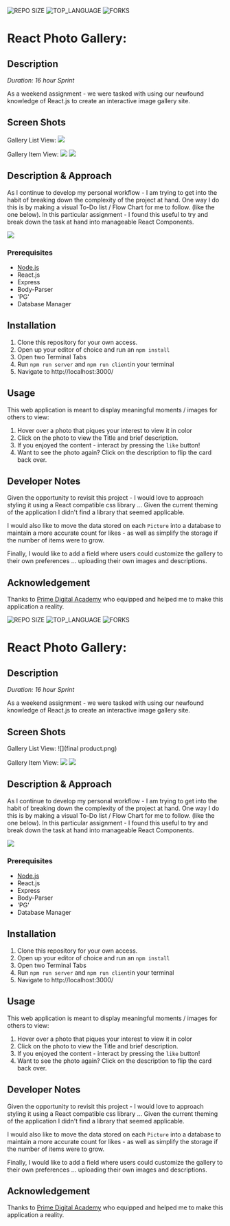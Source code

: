 





![REPO SIZE](https://img.shields.io/github/repo-size/blakesmithmn/weekend-react-gallery?style=flat-square)
![TOP_LANGUAGE](https://img.shields.io/github/languages/top/blakesmithmn/weekend-react-gallery?style=flat-square)
![FORKS](https://img.shields.io/github/forks/blakesmithmn/weekend-react-gallery?style=social)


# React Photo Gallery:

## Description

_Duration: 16 hour Sprint_

As a weekend assignment - we were tasked with using our newfound knowledge of React.js to create an interactive image gallery site.


## Screen Shots

Gallery List View:
![](finalproduct.png)

Gallery Item View:
![](PhotoItem.png)
![](DescriptionView.png)


## Description & Approach


As I continue to develop my personal workflow - I am trying to get into the habit of breaking down the complexity of the project at hand. One way I do this is by making a visual To-Do list / Flow Chart for me to follow. (like the one below). 
In this particular assignment - I found this useful to try and break down the task at hand into manageable React Components.

![](concept.png)



### Prerequisites
- [Node.js](https://nodejs.org/en/)
- React.js
- Express 
- Body-Parser
- 'PG'
- Database Manager

## Installation
1. Clone this repository for your own access.
2. Open up your editor of choice and run an `npm install`
3. Open two Terminal Tabs
4. Run `npm run server`  and `npm run client`in your terminal
5. Navigate to http://localhost:3000/

## Usage
This web application is meant to display meaningful moments / images for others to view:
 1. Hover over a photo that piques your interest to view it in color
 2. Click on the photo to view the Title and brief description.
 3. If you enjoyed the content - interact by pressing the `like` button!
 4. Want to see the photo again? Click on the description to flip the card back over.

## Developer Notes

Given the opportunity to revisit this project - I would love to approach styling it using a React compatible css library ... Given the current theming of the application I didn't find a library that seemed applicable. 

I would also like to move the data stored on each `Picture` into a database to maintain a more accurate count for likes - as well as simplify the storage if the number of items were to grow.

Finally, I would like to add a field where users could customize the gallery to their own preferences ... uploading their own images and descriptions.

## Acknowledgement
Thanks to [Prime Digital Academy](www.primeacademy.io) who equipped and helped me to make this application a reality.






![REPO SIZE](https://img.shields.io/github/repo-size/blakesmithmn/weekend-react-gallery?style=flat-square)
![TOP_LANGUAGE](https://img.shields.io/github/languages/top/blakesmithmn/weekend-react-gallery?style=flat-square)
![FORKS](https://img.shields.io/github/forks/blakesmithmn/weekend-react-gallery?style=social)


# React Photo Gallery:

## Description

_Duration: 16 hour Sprint_

As a weekend assignment - we were tasked with using our newfound knowledge of React.js to create an interactive image gallery site.


## Screen Shots

Gallery List View:
![](final product.png)

Gallery Item View:
![](PhotoItem.png)
![](DescriptionView.png)


## Description & Approach


As I continue to develop my personal workflow - I am trying to get into the habit of breaking down the complexity of the project at hand. One way I do this is by making a visual To-Do list / Flow Chart for me to follow. (like the one below). 
In this particular assignment - I found this useful to try and break down the task at hand into manageable React Components.

![](concept.png)



### Prerequisites
- [Node.js](https://nodejs.org/en/)
- React.js
- Express 
- Body-Parser
- 'PG'
- Database Manager

## Installation
1. Clone this repository for your own access.
2. Open up your editor of choice and run an `npm install`
3. Open two Terminal Tabs
4. Run `npm run server`  and `npm run client`in your terminal
5. Navigate to http://localhost:3000/

## Usage
This web application is meant to display meaningful moments / images for others to view:
 1. Hover over a photo that piques your interest to view it in color
 2. Click on the photo to view the Title and brief description.
 3. If you enjoyed the content - interact by pressing the `like` button!
 4. Want to see the photo again? Click on the description to flip the card back over.

## Developer Notes

Given the opportunity to revisit this project - I would love to approach styling it using a React compatible css library ... Given the current theming of the application I didn't find a library that seemed applicable. 

I would also like to move the data stored on each `Picture` into a database to maintain a more accurate count for likes - as well as simplify the storage if the number of items were to grow.

Finally, I would like to add a field where users could customize the gallery to their own preferences ... uploading their own images and descriptions.

## Acknowledgement
Thanks to [Prime Digital Academy](www.primeacademy.io) who equipped and helped me to make this application a reality.
